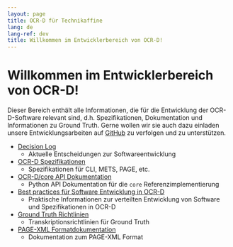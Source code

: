 ```yaml
---
layout: page
title: OCR-D für Technikaffine
lang: de
lang-ref: dev
title: Willkommen im Entwicklerbereich von OCR-D!
---
```


# Willkommen im Entwicklerbereich von OCR-D!
Dieser Bereich enthält alle Informationen, die für die Entwicklung der OCR-D-Software relevant sind, d.h. Spezifikationen, Dokumentation und Informationen zu Ground Truth. Gerne wollen wir sie auch dazu einladen unsere Entwicklungsarbeiten auf [GitHub](https://github.com/OCR-D) zu verfolgen und zu unterstützen.

* [Decision Log](/de/decisions)
	* Aktuelle Entscheidungen zur Softwareentwicklung
* [OCR-D Spezifikationen](/de/spec)
  * Spezifikationen für CLI, METS, PAGE, etc.
* [OCR-D/core API Dokumentation](/core)
  * Python API Dokumentation für die ``core`` Referenzimplementierung
* [Best practices für Software Entwicklung in OCR-D](/en/dev-best-practice)
  * Praktische Informationen zur verteilten Entwicklung von Software und Spezifikationen in OCR-D
* [Ground Truth Richtlinien](/de/gt-guidelines/trans)
  * Transkriptionsrichtlinien für Ground Truth
* [PAGE-XML Formatdokumentation](/de/gt-guidelines/trans/trPage)
  * Dokumentation zum PAGE-XML Format
